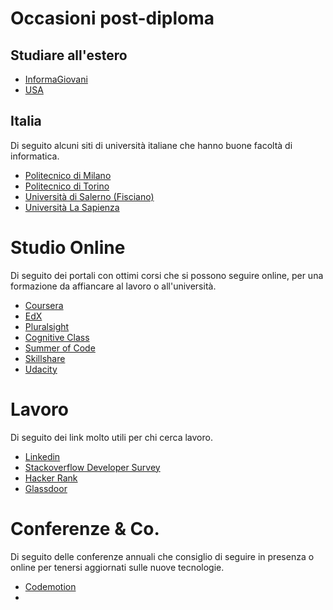 # Occasioni post-diploma

## Studiare all'estero
- [InformaGiovani](http://www.informagiovaniroma.it/estero/approfondimenti/studiare-all-estero)
- [USA](https://gradadmissions.mit.edu/applications/international-applicants)


## Italia
Di seguito alcuni siti di università italiane che hanno buone facoltà di informatica.
- [Politecnico di Milano](http://www.poliorientami.polimi.it/come-si-accede/ingegneria/infografica/)
- [Politecnico di Torino](http://orienta.polito.it/it/iscrizione)
- [Università di Salerno (Fisciano)](https://web.unisa.it/didattica/immatricolazioni/informazioni)
- [Università La Sapienza](https://www.uniroma1.it/it/pagina-strutturale/corsi-e-iscrizioni)

# Studio Online
Di seguito dei portali con ottimi corsi che si possono seguire online, per una formazione da affiancare al lavoro o all'università.
- [Coursera](https://www.coursera.org)
- [EdX](https://www.edx.org/)
- [Pluralsight](https://www.pluralsight.com/)
- [Cognitive Class](https://courses.cognitiveclass.ai/)
- [Summer of Code](https://summerofcode.withgoogle.com/get-started/)
- [Skillshare](https://www.skillshare.com/)
- [Udacity](https://www.udacity.com/)

# Lavoro
Di seguito dei link molto utili per chi cerca lavoro.
- [Linkedin](https://www.linkedin.com/)
- [Stackoverflow Developer Survey](https://insights.stackoverflow.com/survey/2020)
- [Hacker Rank](https://www.hackerrank.com/)
- [Glassdoor](https://www.glassdoor.it/)

# Conferenze & Co.
Di seguito delle conferenze annuali che consiglio di seguire in presenza o online per tenersi aggiornati sulle nuove tecnologie.
- [Codemotion](https://www.codemotion.com/)
- 

<!--stackedit_data:
eyJoaXN0b3J5IjpbMTc4MDQ4Mzc1OCwyNTQwMjUyOTNdfQ==
-->